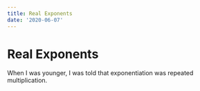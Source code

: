 ```yaml
---
title: Real Exponents
date: '2020-06-07'
---
```


# Real Exponents

When I was younger, I was told that exponentiation was repeated multiplication. 
